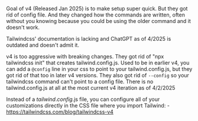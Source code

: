 
Goal of v4 (Released Jan 2025) is to make setup super quick. But they got rid of config file. And they changed how the commands are written, often without you knowing because you could be using the older command and it doesn't work.

Tailwindcss' documentation is lacking and ChatGPT as of 4/2025 is outdated and doesn't admit it.

v4 is too aggressive with breaking changes. They got rid of "npx tailwindcss init" that creates tailwind.config.js. Used to be in earlier v4, you can add a `@config` line in your css to point to your tailwind.config.js, but they got rid of that too in later v4 versions. They also got rid of `--config` so your tailwindcss command can't point to a config file. There is no tailwind.config.js at all at the most current v4 iteration as of 4/2/2025

Instead of a _tailwind_._config_.js file, you can configure all of your customizations directly in the CSS file where you import Tailwind:
	- https://tailwindcss.com/blog/tailwindcss-v4
